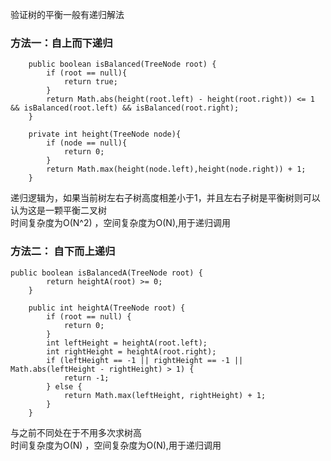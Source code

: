 验证树的平衡一般有递归解法

### 方法一：自上而下递归

~~~
    public boolean isBalanced(TreeNode root) {
        if (root == null){
            return true;
        }
        return Math.abs(height(root.left) - height(root.right)) <= 1 && isBalanced(root.left) && isBalanced(root.right);
    }

    private int height(TreeNode node){
        if (node == null){
            return 0;
        }
        return Math.max(height(node.left),height(node.right)) + 1;
    }
~~~

递归逻辑为，如果当前树左右子树高度相差小于1，并且左右子树是平衡树则可以认为这是一颗平衡二叉树  
时间复杂度为O(N^2) ，空间复杂度为O(N),用于递归调用

### 方法二： 自下而上递归

~~~
public boolean isBalancedA(TreeNode root) {
        return heightA(root) >= 0;
    }

    public int heightA(TreeNode root) {
        if (root == null) {
            return 0;
        }
        int leftHeight = heightA(root.left);
        int rightHeight = heightA(root.right);
        if (leftHeight == -1 || rightHeight == -1 || Math.abs(leftHeight - rightHeight) > 1) {
            return -1;
        } else {
            return Math.max(leftHeight, rightHeight) + 1;
        }
    }
~~~

与之前不同处在于不用多次求树高  
时间复杂度为O(N) ，空间复杂度为O(N),用于递归调用